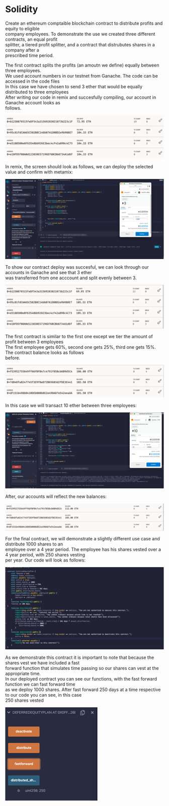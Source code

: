 # Solidity

Create an ethereum comptaible blockchain contract to distribute profits and equity to eligible<br>
company employees.  To demonstrate the use we created three different contracts, an equal profit<br>
splitter, a tiered profit splitter, and a contract that distrubutes shares in a company after a<br>
prescribed time period.<br>

The first contract splits the profits (an amoutn we define) equally between three employees.<br>
We used account numbers in our testnet from Ganache.  The code can be accessed in the code files<br>
In this case we have chosen to send 3 ether that would be equally distributed to three employees<br>
After writing our code in remix and succesfully compiling, our account in Ganache account looks as<br>
follows.

![ganachecontractonebefore](https://github.com/dowdlea86/Solidity/blob/main/png_files/ganachecontractonebefore.png) 

In remix, the screen should look as follows, we can deploy the selected value and confirm with metamix:<br>

![codetransactionone](https://github.com/dowdlea86/Solidity/blob/main/png_files/codetransactionone.png) 

To show our contract deploy was succesful, we can look through our accounts in Ganache and see that 3 ether<br>
was transferred from one acccount and split evenly between 3.<br>

![ganachecontractoneafter](https://github.com/dowdlea86/Solidity/blob/main/png_files/ganachecontractoneafter.png) 

The first contract is similar to the first one except we tier the amount of profit between 3 employees<br>
The first employee gets 60%, second one gets 25%, third one gets 15%.  The contract balance looks as follows<br>
before.<br>

![ganachecontracttwobefore](https://github.com/dowdlea86/Solidity/blob/main/png_files/ganachecontracttwobefore.png) 

In this case we will transact 10 ether between three employees:<br>

![codetransactiontwo](https://github.com/dowdlea86/Solidity/blob/main/png_files/codetransactiontwo.png) 

After, our accounts will reflect the new balances:<br>

![ganachecontracttwoafter](https://github.com/dowdlea86/Solidity/blob/main/png_files/ganachecontracttwoafter.png) 

For the final contract, we will demonstrate a slightly different use case and distribute 1000 shares to an<br>
employee over a 4 year period.  The employee has his shares vested over a 4 year period, with 250 shares vesting<br>
per year.  Our code will look as follows:

![codetransactionthree](https://github.com/dowdlea86/Solidity/blob/main/png_files/codetransactionthree.png) 

As we demonstrate this contract it is important to note that because the shares vest we have included a fast<br>
forward function that simulates time passing so our shares can vest at the appropriate time.<br>
In our deployed contract you can see our functions, with the fast forward function we can fast forward time<br>
as we deploy 1000 shares.  After fast forward 250 days at a time respective to our code you can see, in this case<br>
250 shares vested<br>

![contractthreedeploy](https://github.com/dowdlea86/Solidity/blob/main/png_files/contractthreedeploy.png) 



